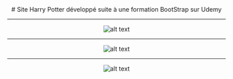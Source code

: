 <div align="center"> 
# Site Harry Potter développé suite à une formation BootStrap sur Udemy

___

![alt text](https://cdn.discordapp.com/attachments/634120907262263298/758742365451059200/unknown.png "Harry Potter preview web")

___

![alt text](https://cdn.discordapp.com/attachments/634120907262263298/758742424335155240/unknown.png "Harry Potter mobile preview")

___

![alt text](https://cdn.discordapp.com/attachments/634120907262263298/758742550818586644/unknown.png "Harry Potter modal preview")
</div>
